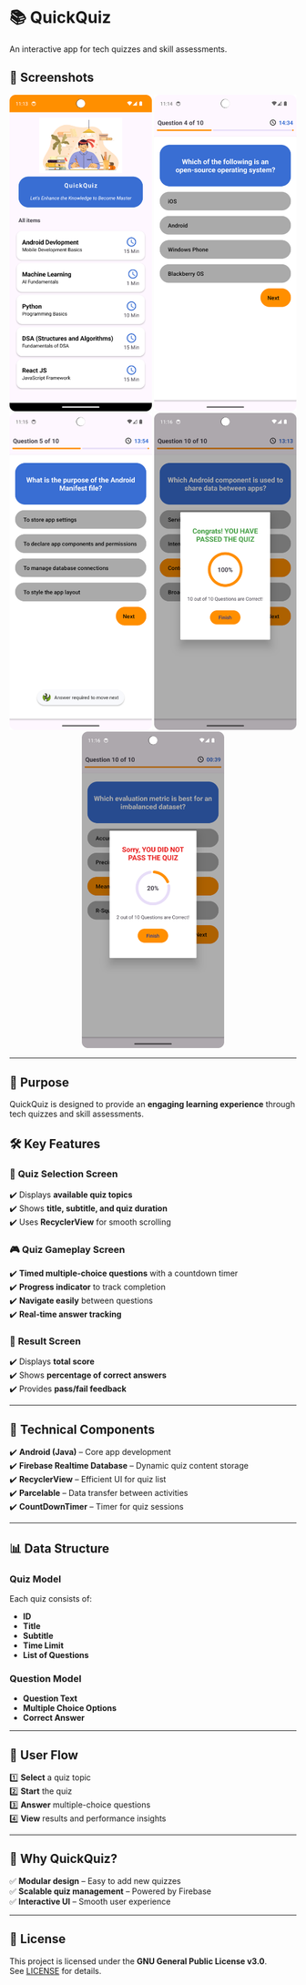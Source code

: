 # 📚 QuickQuiz  
An interactive app for tech quizzes and skill assessments.  

## 📸 Screenshots  
<p align="center">
  <img src="https://github.com/official-kundansharma/QuickQuiz/blob/main/QuickQuiz%20Img/Quiz1.png" alt="Quiz Selection Screen" width="250">
  <img src="https://github.com/official-kundansharma/QuickQuiz/blob/main/QuickQuiz%20Img/Quiz2.png" width="250">
  <img src="https://github.com/official-kundansharma/QuickQuiz/blob/main/QuickQuiz%20Img/Quiz3.png" alt="Quiz Result Screen" width="250">
   <img src="https://github.com/official-kundansharma/QuickQuiz/blob/main/QuickQuiz%20Img/Quiz4.png" alt="Quiz Result Screen" width="250">
   <img src="https://github.com/official-kundansharma/QuickQuiz/blob/main/QuickQuiz%20Img/Quiz5.png" alt="Quiz Result Screen" width="250">
</p>  

---

## 🎯 Purpose  
QuickQuiz is designed to provide an **engaging learning experience** through tech quizzes and skill assessments.  

## 🛠️ Key Features  

### 📌 **Quiz Selection Screen**  
✔️ Displays **available quiz topics**  
✔️ Shows **title, subtitle, and quiz duration**  
✔️ Uses **RecyclerView** for smooth scrolling  

### 🎮 **Quiz Gameplay Screen**  
✔️ **Timed multiple-choice questions** with a countdown timer  
✔️ **Progress indicator** to track completion  
✔️ **Navigate easily** between questions  
✔️ **Real-time answer tracking**  

### 🎯 **Result Screen**  
✔️ Displays **total score**  
✔️ Shows **percentage of correct answers**  
✔️ Provides **pass/fail feedback**  

---

## 🔧 **Technical Components**  
✔️ **Android (Java)** – Core app development  
✔️ **Firebase Realtime Database** – Dynamic quiz content storage  
✔️ **RecyclerView** – Efficient UI for quiz list  
✔️ **Parcelable** – Data transfer between activities  
✔️ **CountDownTimer** – Timer for quiz sessions  

---

## 📊 **Data Structure**  

### **Quiz Model**  
Each quiz consists of:  
- **ID**  
- **Title**  
- **Subtitle**  
- **Time Limit**  
- **List of Questions**  

### **Question Model**  
- **Question Text**  
- **Multiple Choice Options**  
- **Correct Answer**  

---

## 🔄 **User Flow**  
1️⃣ **Select** a quiz topic  
2️⃣ **Start** the quiz  
3️⃣ **Answer** multiple-choice questions  
4️⃣ **View** results and performance insights  

---

## 🌟 **Why QuickQuiz?**  
✅ **Modular design** – Easy to add new quizzes  
✅ **Scalable quiz management** – Powered by Firebase  
✅ **Interactive UI** – Smooth user experience  

---


## 📜 License  
This project is licensed under the **GNU General Public License v3.0**.  
See [LICENSE](https://www.gnu.org/licenses/gpl-3.0.en.html) for details.  

